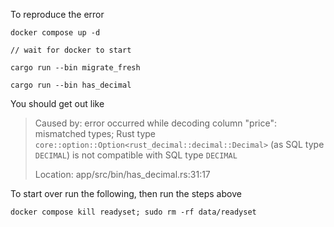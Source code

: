 To reproduce the error

```shell
docker compose up -d

// wait for docker to start

cargo run --bin migrate_fresh

cargo run --bin has_decimal
```

You should get out like

> Caused by:
> error occurred while decoding column "price": mismatched types; Rust type `core::option::Option<rust_decimal::decimal::Decimal>` (as SQL type `DECIMAL`) is not compatible with SQL type `DECIMAL`
>
> Location:
> app/src/bin/has_decimal.rs:31:17

To start over run the following, then run the steps above

```shell
docker compose kill readyset; sudo rm -rf data/readyset
```

